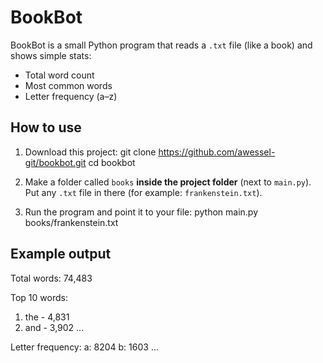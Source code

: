 # BookBot

BookBot is a small Python program that reads a `.txt` file (like a book) and shows simple stats:

- Total word count
- Most common words
- Letter frequency (a–z)

## How to use

1. Download this project:
   git clone https://github.com/awessel-git/bookbot.git
   cd bookbot

2. Make a folder called `books` **inside the project folder** (next to `main.py`).  
   Put any `.txt` file in there (for example: `frankenstein.txt`).

3. Run the program and point it to your file:
   python main.py books/frankenstein.txt

## Example output

Total words: 74,483

Top 10 words:
1. the - 4,831
2. and - 3,902
...

Letter frequency:
a: 8204
b: 1603
...
